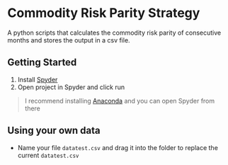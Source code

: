 # Commodity Risk Parity Strategy

A python scripts that calculates the commodity risk parity of consecutive months and stores the output in a csv file.

## Getting Started
1. Install [Spyder](https://pythonhosted.org/spyder/installation.html)
2. Open project in Spyder and click run
> I recommend installing [Anaconda](https://www.anaconda.com/download/) and you can open Spyder from there

## Using your own data
* Name your file `datatest.csv` and drag it into the folder to replace the current `datatest.csv`
